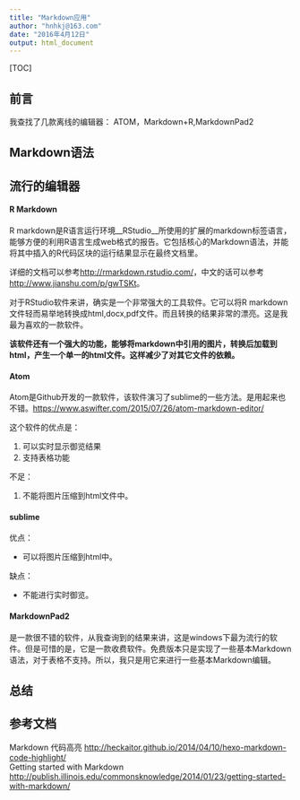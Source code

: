 ```yaml
---
title: "Markdown应用"
author: "hnhkj@163.com"
date: "2016年4月12日"
output: html_document
---
```


[TOC]

## 前言

我查找了几款离线的编辑器：
ATOM，Markdown+R,MarkdownPad2

## Markdown语法



## 流行的编辑器

#### R Markdown

R markdown是R语言运行环境__RStudio__所使用的扩展的markdown标签语言，能够方便的利用R语言生成web格式的报告。它包括核心的Markdown语法，并能将其中插入的R代码区块的运行结果显示在最终文档里。

详细的文档可以参考<http://rmarkdown.rstudio.com/>，中文的话可以参考<http://www.jianshu.com/p/gwTSKt>。

对于RStudio软件来讲，确实是一个非常强大的工具软件。它可以将R markdown文件轻而易举地转换成html,docx,pdf文件。而且转换的结果非常的漂亮。这是我最为喜欢的一款软件。

**该软件还有一个强大的功能，能够将markdown中引用的图片，转换后加载到html，产生一个单一的html文件。这样减少了对其它文件的依赖。**

#### Atom
Atom是Github开发的一款软件，该软件演习了sublime的一些方法。是用起来也不错。<https://www.aswifter.com/2015/07/26/atom-markdown-editor/>

这个软件的优点是：

1. 可以实时显示御览结果  
2. 支持表格功能

不足：

1. 不能将图片压缩到html文件中。  

#### sublime
优点：
* 可以将图片压缩到html中。

缺点：
* 不能进行实时御览。

#### MarkdownPad2
是一款很不错的软件，从我查询到的结果来讲，这是windows下最为流行的软件。但是可惜的是，它是一款收费软件。免费版本只是实现了一些基本Markdown语法，对于表格不支持。所以，我只是用它来进行一些基本Markdown编辑。


## 总结


## 参考文档

Markdown 代码高亮 <http://heckaitor.github.io/2014/04/10/hexo-markdown-code-highlight/>  
Getting started with Markdown <http://publish.illinois.edu/commonsknowledge/2014/01/23/getting-started-with-markdown/>
